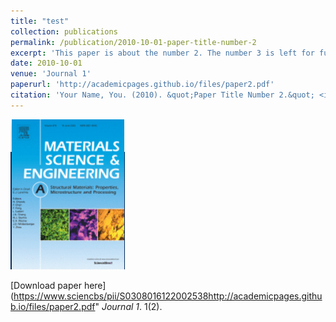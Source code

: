 ```yaml
---
title: "test"
collection: publications
permalink: /publication/2010-10-01-paper-title-number-2
excerpt: 'This paper is about the number 2. The number 3 is left for future work.'
date: 2010-10-01
venue: 'Journal 1'
paperurl: 'http://academicpages.github.io/files/paper2.pdf'
citation: 'Your Name, You. (2010). &quot;Paper Title Number 2.&quot; <i>Journal 1</i>. 1(2).'
---
```



<img src='/images/msa.png'>

[Download paper here](https://www.sciencbs/pii/S0308016122002538http://academicpages.github.io/files/paper2.pdf" <i>Journal 1</i>. 1(2).
